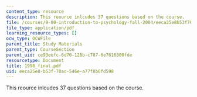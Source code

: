```yaml
---
content_type: resource
description: This reource inlcudes 37 questions based on the course.
file: /courses/9-00-introduction-to-psychology-fall-2004/eeca25e8b53f70ac546ea77f8b6fd598_1998_final.pdf
file_type: application/pdf
learning_resource_types: []
ocw_type: OCWFile
parent_title: Study Materials
parent_type: CourseSection
parent_uid: ce93eefc-6d70-128b-c787-6e7616800fde
resourcetype: Document
title: 1998_final.pdf
uid: eeca25e8-b53f-70ac-546e-a77f8b6fd598
---
```

This reource inlcudes 37 questions based on the course.

